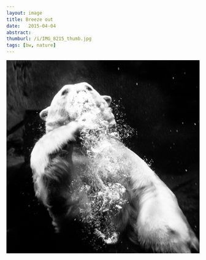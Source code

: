 ```yaml
---
layout: image
title: Breeze out
date:   2015-04-04
abstract: 
thumburl: /i/IMG_8215_thumb.jpg
tags: [bw, nature]
---
```

![](/i/IMG_8215.jpg)


